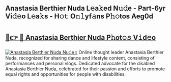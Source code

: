 ## Anastasia Berthier Nuda L𝚎a𝚔ed N𝚞𝚍e - Part-6yr Vi𝚍𝚎o L𝚎a𝚔s - H𝚘𝚝 O𝚗𝚕yf𝚊ns P𝚑𝚘tos Aeg0d

# <h2><a href="http://kfc9rk9.oniu.top/?m=Anastasia+Berthier+Nuda">🔗👉 🔴 Anastasia Berthier Nuda P𝚑ot𝚘𝚜 V𝚒d𝚎o</a></h2>

[![Anastasia Berthier Nuda Nu𝚍e𝚜](https://i.imgur.com/0qMVB7G.gif)](http://kfc9rk9.oniu.top/?m=Anastasia+Berthier+Nuda)
Online thought leader Anastasia Berthier Nuda, recognized for sharing dance and lifestyle content, consisting of performances and personal vlogs. Dedicated advocate for the disabled Anastasia Berthier Nuda, celebrated for their passion and efforts to promote equal rights and opportunities for people with disabilities.  
